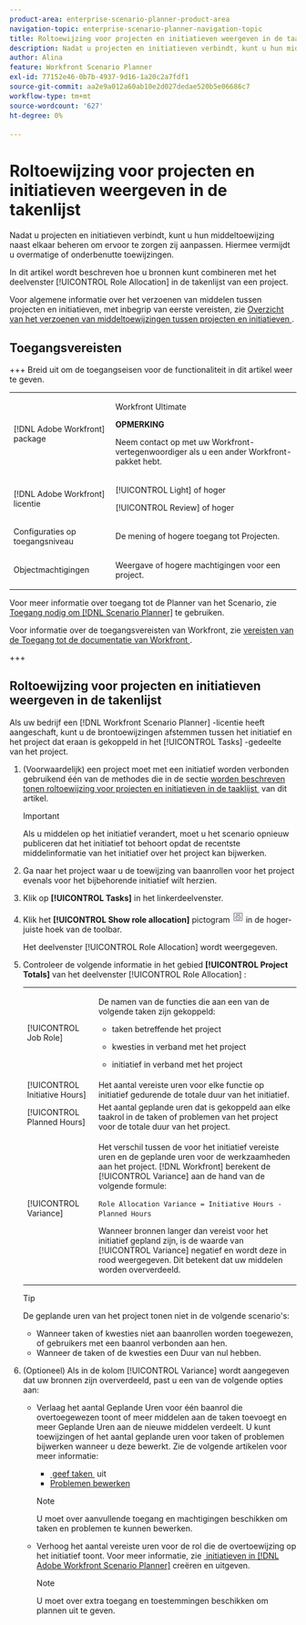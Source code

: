 ```yaml
---
product-area: enterprise-scenario-planner-product-area
navigation-topic: enterprise-scenario-planner-navigation-topic
title: Roltoewijzing voor projecten en initiatieven weergeven in de taaklijst
description: Nadat u projecten en initiatieven verbindt, kunt u hun middeltoewijzing naast elkaar beheren om ervoor te zorgen zij aanpassen. Hiermee vermijdt u overmatige of onderbenutte toewijzingen.
author: Alina
feature: Workfront Scenario Planner
exl-id: 77152e46-0b7b-4937-9d16-1a20c2a7fdf1
source-git-commit: aa2e9a012a60ab10e2d027dedae520b5e06686c7
workflow-type: tm+mt
source-wordcount: '627'
ht-degree: 0%

---
```


# Roltoewijzing voor projecten en initiatieven weergeven in de takenlijst

<!--Audited: 07/2024-->

Nadat u projecten en initiatieven verbindt, kunt u hun middeltoewijzing naast elkaar beheren om ervoor te zorgen zij aanpassen. Hiermee vermijdt u overmatige of onderbenutte toewijzingen.

In dit artikel wordt beschreven hoe u bronnen kunt combineren met het deelvenster [!UICONTROL Role Allocation] in de takenlijst van een project.

Voor algemene informatie over het verzoenen van middelen tussen projecten en initiatieven, met inbegrip van eerste vereisten, zie [&#x200B; Overzicht van het verzoenen van middeltoewijzingen tussen projecten en initiatieven &#x200B;](../scenario-planner/overview-reconcile-allocations-between-projects-initiatives.md).

## Toegangsvereisten

+++ Breid uit om de toegangseisen voor de functionaliteit in dit artikel weer te geven. 

<table style="table-layout:auto"> 
 <col> 
 <col> 
 <tbody> 
  <tr> 
   <td> <p>[!DNL Adobe Workfront] package</p> </td> 
   <td> 
   <p>Workfront Ultimate</p>
<p><b>OPMERKING</b></p>
<p>Neem contact op met uw Workfront-vertegenwoordiger als u een ander Workfront-pakket hebt.</p>
   </td> 
  </tr> 
  <tr> 
   <td> <p>[!DNL Adobe Workfront] licentie</p> </td> 
   <td> <p>[!UICONTROL Light] of hoger</p> 
   <p>[!UICONTROL Review] of hoger</p> </td> 
  </tr> 
    <tr> 
   <td>Configuraties op toegangsniveau</td> 
   <td> <p>De mening of hogere toegang tot Projecten.</p></td> 
  </tr> 
  <tr> 
   <td> <p>Objectmachtigingen </p> </td> 
   <td> <p> Weergave of hogere machtigingen voor een project.</p></td> 
  </tr> 
 </tbody> 
</table>

Voor meer informatie over toegang tot de Planner van het Scenario, zie [&#x200B; Toegang nodig om  [!DNL Scenario Planner]](../scenario-planner/access-needed-to-use-sp.md) te gebruiken.

Voor informatie over de toegangsvereisten van Workfront, zie [&#x200B; vereisten van de Toegang tot de documentatie van Workfront &#x200B;](/help/quicksilver/administration-and-setup/add-users/access-levels-and-object-permissions/access-level-requirements-in-documentation.md).

+++

<!--Old:

<table style="table-layout:auto"> 
 <col> 
 <col> 
 <tbody> 
  <tr> 
   <td> <p>[!DNL Adobe Workfront] plan*</p> </td> 
   <td> <ul></li>
   <li><p>New: Ultimate </p></li>
   <p>The Scenario Planner is not available for the new Workfront Select or Workfront Prime plans. </p>
   <li><p>Current: [!UICONTROL Business] or higher</p></ul>
   </td> 
  </tr> 
  <tr> 
   <td> <p>[!DNL Adobe Workfront] license*</p> </td> 
   <td> <p>New: Light or higher</p> 
   <p>Current: [!UICONTROL Review] or higher</p> </td> 
  </tr> 
  <tr> 
   <td>Product* </td> 
   <td> <ul><li><p>For the new Workfront plans:</p><p> Adobe Workfront</li></p>
   <li><p>For the current Workfront plans: </p>
   <p>Adobe Workfront</p> <p>Adobe Workfront Scenario Planner</p></li></ul>
   
   <p>For more information, see <a href="../scenario-planner/access-needed-to-use-sp.md" class="MCXref xref">Access needed to use the [!DNL Scenario Planner]</a>. </p> </td> 
  </tr> 
  <tr data-mc-conditions=""> 
   <td>Access level </td> 
   <td> <p>View or higher access to Projects.</p> </td> 
  </tr> 
  <tr data-mc-conditions=""> 
   <td> <p>Object permissions </p> </td> 
   <td> <p> View or higher permission to a project.</p> </td> 
  </tr> 
 </tbody> 
</table>-->

## Roltoewijzing voor projecten en initiatieven weergeven in de takenlijst

Als uw bedrijf een [!DNL Workfront Scenario Planner] -licentie heeft aangeschaft, kunt u de brontoewijzingen afstemmen tussen het initiatief en het project dat eraan is gekoppeld in het [!UICONTROL Tasks] -gedeelte van het project.

1. (Voorwaardelijk) een project moet met een initiatief worden verbonden gebruikend één van de methodes die in de sectie [&#x200B; worden beschreven tonen roltoewijzing voor projecten en initiatieven in de taaklijst &#x200B;](#show-role-allocation-for-projects-and-initiatives-in-the-task-list) van dit artikel.

   >[!IMPORTANT]
   >
   >Als u middelen op het initiatief verandert, moet u het scenario opnieuw publiceren dat het initiatief tot behoort opdat de recentste middelinformatie van het initiatief over het project kan bijwerken.

1. Ga naar het project waar u de toewijzing van baanrollen voor het project evenals voor het bijbehorende initiatief wilt herzien.
1. Klik op **[!UICONTROL Tasks]** in het linkerdeelvenster.
1. Klik het **[!UICONTROL Show role allocation]** pictogram ![&#x200B; tonen roltoewijzing &#x200B;](assets/show-role-allocation-icon.png) in de hoger-juiste hoek van de toolbar.

   Het deelvenster [!UICONTROL Role Allocation] wordt weergegeven.

   <!--
   <p data-mc-conditions="QuicksilverOrClassic.Draft mode">(NOTE: ensure this step stays 5 to match the mention of it in the section below)</p>
   -->

1. Controleer de volgende informatie in het gebied **[!UICONTROL Project Totals]** van het deelvenster [!UICONTROL Role Allocation] :

   <table style="table-layout:auto"> 
    <col> 
    <col> 
    <tbody> 
     <tr> 
      <td role="rowheader">[!UICONTROL Job Role]</td> 
      <td> <p>De namen van de functies die aan een van de volgende taken zijn gekoppeld:</p> 
       <ul> 
        <li> <p>taken betreffende het project</p> </li> 
        <li> <p>kwesties in verband met het project</p> </li> 
        <li> <p>initiatief in verband met het project</p> </li> 
       </ul> </td> 
     </tr> 
     <tr> 
      <td role="rowheader">[!UICONTROL Initiative Hours]</td> 
      <td>Het aantal vereiste uren voor elke functie op initiatief gedurende de totale duur van het initiatief. </td> 
     </tr> 
     <tr> 
      <td role="rowheader">[!UICONTROL Planned Hours]</td> 
      <td>Het aantal geplande uren dat is gekoppeld aan elke taakrol in de taken of problemen van het project voor de totale duur van het project. </td> 
     </tr> 
     <tr> 
      <td role="rowheader">[!UICONTROL Variance]</td> 
      <td> <p>Het verschil tussen de voor het initiatief vereiste uren en de geplande uren voor de werkzaamheden aan het project. [!DNL Workfront] berekent de [!UICONTROL Variance] aan de hand van de volgende formule:</p> <p><code>Role Allocation Variance = Initiative Hours - Planned Hours</code> </p> <p>Wanneer bronnen langer dan vereist voor het initiatief gepland zijn, is de waarde van [!UICONTROL Variance] negatief en wordt deze in rood weergegeven. Dit betekent dat uw middelen worden oververdeeld. </p> </td> 
     </tr> 
    </tbody> 
   </table>

   >[!TIP]
   >
   >De geplande uren van het project tonen niet in de volgende scenario&#39;s:
   >
   >   
   >   
   >   * Wanneer taken of kwesties niet aan baanrollen worden toegewezen, of gebruikers met een baanrol verbonden aan hen.
   >   * Wanneer de taken of de kwesties een Duur van nul hebben.
   >   
   >



1. (Optioneel) Als in de kolom [!UICONTROL Variance] wordt aangegeven dat uw bronnen zijn oververdeeld, past u een van de volgende opties aan:

   * Verlaag het aantal Geplande Uren voor één baanrol die overtoegewezen toont of meer middelen aan de taken toevoegt en meer Geplande Uren aan de nieuwe middelen verdeelt. U kunt toewijzingen of het aantal geplande uren voor taken of problemen bijwerken wanneer u deze bewerkt. Zie de volgende artikelen voor meer informatie:

      * [&#x200B; geef taken &#x200B;](../manage-work/tasks/manage-tasks/edit-tasks.md) uit
      * [Problemen bewerken](../manage-work/issues/manage-issues/edit-issues.md)

     >[!NOTE]
     >
     >U moet over aanvullende toegang en machtigingen beschikken om taken en problemen te kunnen bewerken.

   * Verhoog het aantal vereiste uren voor de rol die de overtoewijzing op het initiatief toont. Voor meer informatie, zie [&#x200B; initiatieven in  [!DNL Adobe Workfront Scenario Planner]](create-and-edit-initiatives.md) creëren en uitgeven.

     >[!NOTE]
     >
     >U moet over extra toegang en toestemmingen beschikken om plannen uit te geven.


